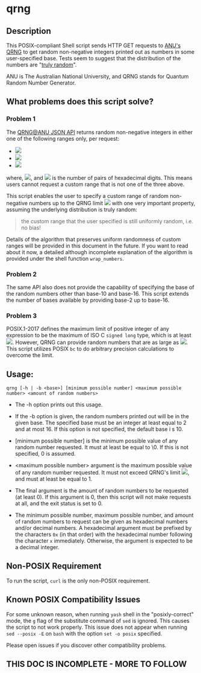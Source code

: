 ﻿# qrng

## Description

This POSIX-compliant Shell script sends HTTP GET requests to [ANU's QRNG](https://qrng.anu.edu.au/) to get random
non-negative integers printed out as numbers in some user-specified base. Tests seem to suggest that the distribution of
the numbers are "[truly random](http://qrng.anu.edu.au/FAQ.php)".

ANU is The Australian National University, and QRNG stands for Quantum Random Number Generator.

## What problems does this script solve?

### Problem 1

The [QRNG@ANU JSON API](https://qrng.anu.edu.au/API/api-demo.php) returns random non-negative integers in either one of 
the following ranges only, per request:

* ![](https://latex.codecogs.com/gif.latex?\left[0,&space;255&space;\right&space;])
* ![](https://latex.codecogs.com/gif.latex?\left[0,&space;65535&space;\right&space;])
* ![](https://latex.codecogs.com/gif.latex?$[0,16^{2\times\\text{block\\_size}}-1]$)

where, ![](https://latex.codecogs.com/gif.latex?$1\leq&space;\\text{block\\_size}\leq1024$), and 
![](https://latex.codecogs.com/gif.latex?$\\text{block\\_size}$) is the number of pairs of hexadecimal digits. This 
means users cannot request a custom range that is not one of the three above.

This script enables the user to specify a custom range of random non-negative numbers up to the QRNG limit 
![](https://latex.codecogs.com/gif.latex?$16^{2048}&space;-&space;1$) with one very important property, assuming the
underlying distribution is truly random:

> the custom range that the user specified is still uniformly random, i.e. no bias!

Details of the algorithm that preserves uniform randomness of custom ranges will be provided in this document in the
future. If you want to read about it now, a detailed although incomplete explanation of the algorithm is provided under
the shell function `wrap_numbers`.

### Problem 2

The same API also does not provide the capability of specifying the base of the random numbers other than base-10 and
base-16. This script extends the number of bases available by providing base-2 up to base-16.

### Problem 3

POSIX.1-2017 defines the maximum limit of positive integer of any expression to be the maximum of ISO C `signed long`
type, which is at least ![](https://latex.codecogs.com/gif.latex?$2^{31}-1$). However, QRNG can provide random numbers 
that are as large as ![](https://latex.codecogs.com/gif.latex?$16^{2048}&space;-&space;1$). This script utilizes POSIX 
`bc` to do arbitrary precision calculations to overcome the limit.


## Usage:

`qrng [-h | -b <base>] [minimum possible number] <maximum possible number> <amount of random numbers>`

* The -h option prints out this usage.

* If the -b option is given, the random numbers printed out will be in the given base. The specified base must be an 
integer at least equal to 2 and at most 16. If this option is not specified, the default base i s 10.

* [minimum possible number] is the minimum possible value of any random number requested. It must at least be equal to
\0. If this is not specified, 0 is assumed. 

* \<maximum possible number> argument is the maximum possible value of any random number requested. It must not exceed
QRNG's limit ![](https://latex.codecogs.com/gif.latex?$16^{2048}&space;-&space;1$), and must at least be equal to 1.

* The final argument is the amount of random numbers to be requested (at least 0). If this argument is 0,  then this
script will not make requests at all, and the exit status is set to 0.                          

* The minimum possible number, maximum possible number, and amount of random numbers to request can be given as
hexadecimal numbers and/or decimal numbers. A hexadecimal argument must be prefixed by the characters `0x` (in that
order) with the hexadecimal number following the character `x` immediately. Otherwise, the argument is expected to be a
decimal integer.

## Non-POSIX Requirement

To run the script, `curl` is the only non-POSIX requirement.

## Known POSIX Compatibility Issues

For some unknown reason, when running `yash` shell in the "posixly-correct" mode, the `g` flag of the substitute command
of `sed` is ignored. This causes the script to not work properly. This issue does not appear when running `sed --posix
-E` on `bash` with the option `set -o posix` specified.

Please open issues if you discover other compatibility problems.

## THIS DOC IS INCOMPLETE - MORE TO FOLLOW

